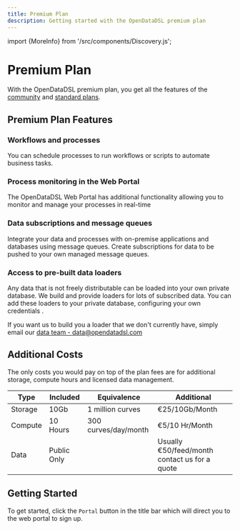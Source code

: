 ```yaml
---
title: Premium Plan
description: Getting started with the OpenDataDSL premium plan
---
```

import {MoreInfo} from '/src/components/Discovery.js';

# Premium Plan
With the OpenDataDSL premium plan, you get all the features of the [community](./community) and [standard plans](./standard).

## Premium Plan Features

### Workflows and processes
You can schedule processes to run workflows or scripts to automate business tasks.
<MoreInfo href="https://doc.opendatadsl.com/docs/odsl/dm/workflow" />

### Process monitoring in the Web Portal
The OpenDataDSL Web Portal has additional functionality allowing you to monitor and manage your processes in real-time
<MoreInfo href="https://doc.opendatadsl.com/docs/user/portal/executions" />

### Data subscriptions and message queues
Integrate your data and processes with on-premise applications and databases using message queues.
Create subscriptions for data to be pushed to your own managed message queues.
<MoreInfo href="https://doc.opendatadsl.com/docs/odsl/dm/queues" />

### Access to pre-built data loaders
Any data that is not freely distributable can be loaded into your own private database.
We build and provide loaders for lots of subscribed data.
You can add these loaders to your private database, configuring your own credentials .

If you want us to build you a loader that we don't currently have, simply email our [data team - data@opendatadsl.com](mailto:data@opendatadsl.com)

## Additional Costs
The only costs you would pay on top of the plan fees are for additional storage, compute hours and licensed data management.

|Type|Included|Equivalence|Additional|
|-|-|-|-|
|Storage|10Gb|1 million curves|€25/10Gb/Month|
|Compute|10 Hours|300 curves/day/month|€5/10 Hr/Month|
|Data|Public Only||Usually €50/feed/month contact us for a quote|
 
## Getting Started
To get started, click the ```Portal``` button in the title bar which will direct you to the web portal to sign up.